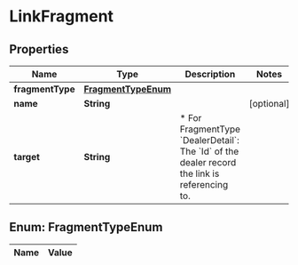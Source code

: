 
# LinkFragment

## Properties
Name | Type | Description | Notes
------------ | ------------- | ------------- | -------------
**fragmentType** | [**FragmentTypeEnum**](#FragmentTypeEnum) |  | 
**name** | **String** |  |  [optional]
**target** | **String** | * For FragmentType &#x60;DealerDetail&#x60;: The &#x60;Id&#x60; of the dealer record the link is referencing to. | 


<a name="FragmentTypeEnum"></a>
## Enum: FragmentTypeEnum
Name | Value
---- | -----



